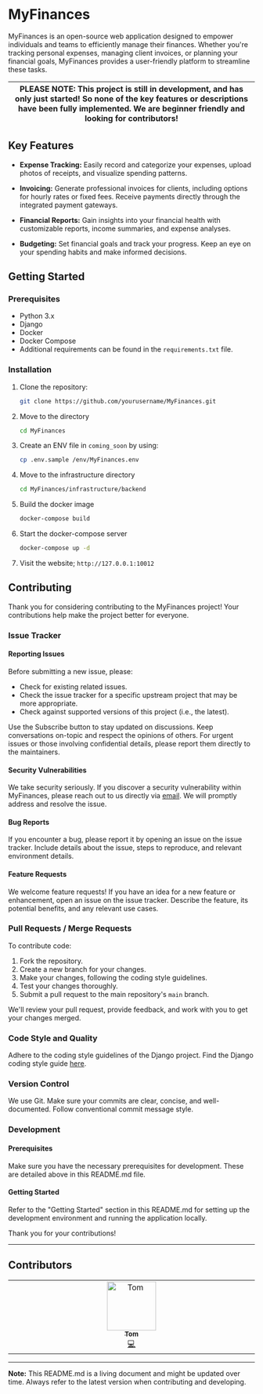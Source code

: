 # MyFinances

MyFinances is an open-source web application designed to empower individuals and teams to efficiently manage their finances. Whether you're tracking personal expenses, managing client invoices, or planning your financial goals, MyFinances provides a user-friendly platform to streamline these tasks.

| PLEASE NOTE: This project is still in development, and has only just started! So none of the key features or descriptions have been fully implemented. We are beginner friendly and looking for contributors! |
| --- |


## Key Features

- **Expense Tracking:** Easily record and categorize your expenses, upload photos of receipts, and visualize spending patterns.

- **Invoicing:** Generate professional invoices for clients, including options for hourly rates or fixed fees. Receive payments directly through the integrated payment gateways.

- **Financial Reports:** Gain insights into your financial health with customizable reports, income summaries, and expense analyses.

- **Budgeting:** Set financial goals and track your progress. Keep an eye on your spending habits and make informed decisions.

## Getting Started

### Prerequisites

- Python 3.x
- Django
- Docker
- Docker Compose
- Additional requirements can be found in the `requirements.txt` file.

### Installation

1. Clone the repository:
   ```bash
   git clone https://github.com/yourusername/MyFinances.git
   ```
2. Move to the directory
   ```bash
   cd MyFinances
   ```
3. Create an ENV file in `coming_soon` by using:
   ```bash
   cp .env.sample /env/MyFinances.env
   ```
4. Move to the infrastructure directory
   ```bash
   cd MyFinances/infrastructure/backend
   ```
5. Build the docker image
   ```bash
   docker-compose build
   ```
6. Start the docker-compose server
   ```bash
   docker-compose up -d
   ```
7. Visit the website; `http://127.0.0.1:10012`

## Contributing

Thank you for considering contributing to the MyFinances project! Your contributions help make the project better for everyone.

### Issue Tracker

#### Reporting Issues

Before submitting a new issue, please:

- Check for existing related issues.
- Check the issue tracker for a specific upstream project that may be more appropriate.
- Check against supported versions of this project (i.e., the latest).

Use the Subscribe button to stay updated on discussions. Keep conversations on-topic and respect the opinions of others. For urgent issues or those involving confidential details, please report them directly to the maintainers.

#### Security Vulnerabilities

We take security seriously. If you discover a security vulnerability within MyFinances, please reach out to us directly via [email](mailto:security-myfinances@strelix.org). We will promptly address and resolve the issue.

#### Bug Reports

If you encounter a bug, please report it by opening an issue on the issue tracker. Include details about the issue, steps to reproduce, and relevant environment details.

#### Feature Requests

We welcome feature requests! If you have an idea for a new feature or enhancement, open an issue on the issue tracker. Describe the feature, its potential benefits, and any relevant use cases.

### Pull Requests / Merge Requests

To contribute code:

1. Fork the repository.
2. Create a new branch for your changes.
3. Make your changes, following the coding style guidelines.
4. Test your changes thoroughly.
5. Submit a pull request to the main repository's `main` branch.

We'll review your pull request, provide feedback, and work with you to get your changes merged.

### Code Style and Quality

Adhere to the coding style guidelines of the Django project. Find the Django coding style guide [here](https://docs.djangoproject.com/en/4.2/internals/contributing/writing-code/coding-style/).

### Version Control

We use Git. Make sure your commits are clear, concise, and well-documented. Follow conventional commit message style.

### Development

#### Prerequisites

Make sure you have the necessary prerequisites for development. These are detailed above in this README.md file.

#### Getting Started

Refer to the "Getting Started" section in this README.md for setting up the development environment and running the application locally.

Thank you for your contributions!

---

## Contributors

<!-- ALL-CONTRIBUTORS-LIST:START - Do not remove or modify this section -->
<!-- prettier-ignore-start -->
<!-- markdownlint-disable -->
<table>
  <tbody>
    <tr>
      <td align="center" valign="top" width="14.28%"><a href="https://github.com/tomkinane"><img src="https://avatars.githubusercontent.com/u/92635361?v=4?s=100" width="100px;" alt="Tom"/><br /><sub><b>Tom</b></sub></a><br /><a href="#code-tomkinane" title="Code">💻</a></td>
    </tr>
  </tbody>
</table>

<!-- markdownlint-restore -->
<!-- prettier-ignore-end -->

<!-- ALL-CONTRIBUTORS-LIST:END -->

---
__Note:__ This README.md is a living document and might be updated over time. Always refer to the latest version when contributing and developing.
